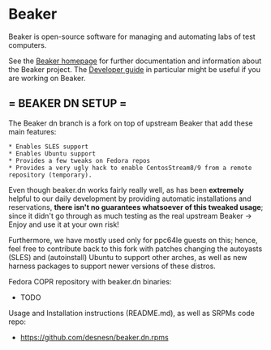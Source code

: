 # Beaker

Beaker is open-source software for managing and automating labs of test 
computers.

See the [Beaker homepage](http://beaker-project.org/) for further 
documentation and information about the Beaker project.
The [Developer guide](https://beaker-project.org/dev/guide/) in particular 
might be useful if you are working on Beaker.

## = BEAKER DN SETUP =

The Beaker dn branch is a fork on top of upstream Beaker that add these main features:

~~~
* Enables SLES support
* Enables Ubuntu support
* Provides a few tweaks on Fedora repos
* Provides a very ugly hack to enable CentosStream8/9 from a remote repository (temporary).
~~~

Even though beaker.dn works fairly really well, as has been **extremely** helpful to our daily development by providing automatic installations and reservations, **there isn't no guarantees whatsoever of this tweaked usage**; since it didn't go through as much testing as the real upstream Beaker -> Enjoy and use it at your own risk!

Furthermore, we have mostly used only for ppc64le guests on this; hence, feel free to contribute back to this fork with patches changing the autoyasts (SLES) and (autoinstall) Ubuntu to support other arches, as well as new harness packages to support newer versions of these distros.

Fedora COPR repository with beaker.dn binaries:
* TODO

Usage and Installation instructions (README.md), as well as SRPMs code repo:
* https://github.com/desnesn/beaker.dn.rpms
